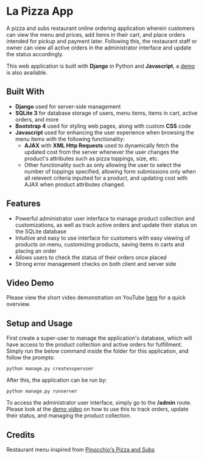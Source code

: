 # La Pizza App

A pizza and subs restaurant online ordering application wherein customers can view the menu and prices, add items in their cart, and place orders intended for pickup and payment later. Following this, the restaurant staff or owner can view all active orders in the administrator interface and update the status accordingly. 

This web application is built with **Django** in Python and **Javascript**, a [demo](#video-demo) is also available.

## Built With
* **Django** used for server-side management
* **SQLite 3** for database storage of users, menu items, items in cart, active orders, and more
* **Bootstrap 4** used for styling web pages, along with custom **CSS** code
* **Javascript** used for enhancing the user experience when browsing the menu items with the following functionality:
  * **AJAX** with **XML Http Requests** used to dynamically fetch the updated cost from the server whenever the user changes the product's attributes such as pizza toppings, size, etc.
  * Other functionality such as only allowing the user to select the number of toppings specified, allowing form submissions only when all relevent criteria inputted for a product, and updating cost with AJAX when product attributes changed.

## Features
* Powerful administrator user interface to manage product collection and customizations, as well as track active orders and update their status on the SQLite database
* Intuitive and easy to use interface for customers with easy viewing of products on menu, customizing products, saving items in carts and placing an order
* Allows users to check the status of their orders once placed
* Strong error management checks on both client and server side

## Video Demo
Please view the short video demonstration on YouTube [here](https://youtu.be/RppkGIFMQPs) for a quick overview.

## Setup and Usage
First create a super-user to manage the application's database, which will have access to the product collection and active orders for fulfillment. Simply run the below command inside the folder for this application, and follow the prompts:

    python manage.py createsuperuser

After this, the application can be run by:

    python manage.py runserver

To access the administrator user interface, simply go to the **/admin** route. Please look at the [demo video](#video-demo) on how to use this to track orders, update their status, and managing the product collection.

## Credits
Restaurant menu inspired from [Pinocchio's Pizza and Subs](http://www.pinocchiospizza.net/menu.html)
